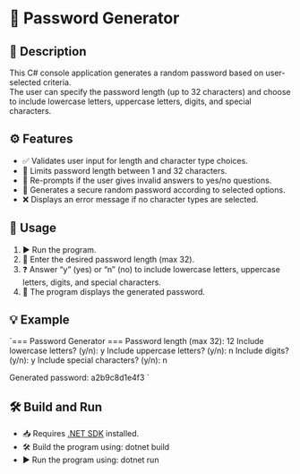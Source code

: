 # 🔐 Password Generator

## 📝 Description

This C# console application generates a random password based on user-selected criteria.  
The user can specify the password length (up to 32 characters) and choose to include lowercase letters, uppercase letters, digits, and special characters.

## ⚙️ Features

- ✅ Validates user input for length and character type choices.  
- 🔢 Limits password length between 1 and 32 characters.  
- 🔄 Re-prompts if the user gives invalid answers to yes/no questions.  
- 🔐 Generates a secure random password according to selected options.  
- ❌ Displays an error message if no character types are selected.

## 🚀 Usage

1. ▶️ Run the program.  
2. 🔢 Enter the desired password length (max 32).  
3. ❓ Answer “y” (yes) or “n” (no) to include lowercase letters, uppercase letters, digits, and special characters.  
4. 🔑 The program displays the generated password.

## 💡 Example
`=== Password Generator ===
Password length (max 32): 12
Include lowercase letters? (y/n): y
Include uppercase letters? (y/n): n
Include digits? (y/n): y
Include special characters? (y/n): n

Generated password: a2b9c8d1e4f3 `

## 🛠️ Build and Run

- 📥 Requires [.NET SDK](https://dotnet.microsoft.com/download) installed.  
- 🛠️ Build the program using: dotnet build
- ▶️ Run the program using: dotnet run


